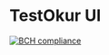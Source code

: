 # TestOkur UI
[![BCH compliance](https://bettercodehub.com/edge/badge/NazmiAltun/testokur-ui?branch=master)](https://bettercodehub.com/)